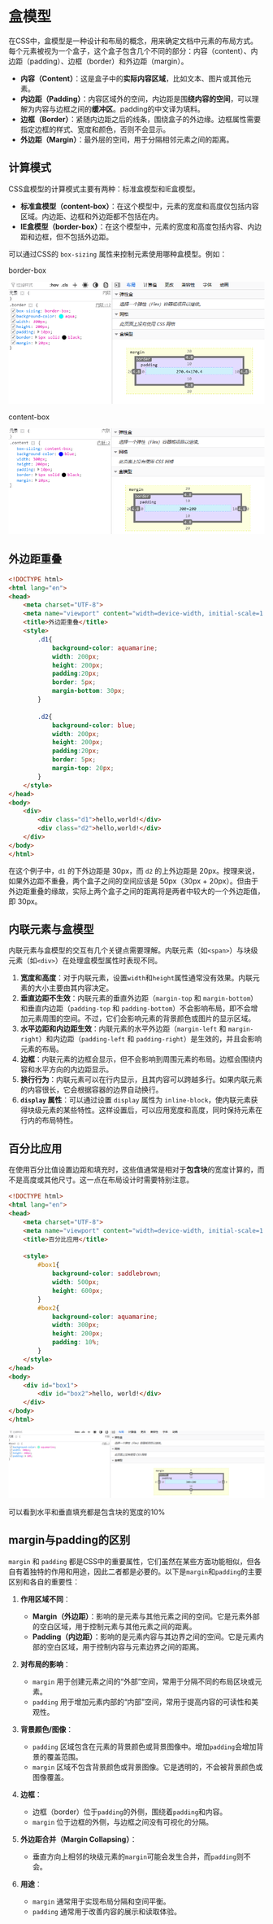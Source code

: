 # 盒模型

在CSS中，盒模型是一种设计和布局的概念，用来确定文档中元素的布局方式。每个元素被视为一个盒子，这个盒子包含几个不同的部分：内容（content）、内边距（padding）、边框（border）和外边距（margin）。

- **内容（Content）**：这是盒子中的**实际内容区域**，比如文本、图片或其他元素。
- **内边距（Padding）**：内容区域外的空间，内边距是围**绕内容的空间**，可以理解为内容与边框之间的**缓冲区**。padding的中文译为填料。
- **边框（Border）**：紧随内边距之后的线条，围绕盒子的外边缘。边框属性需要指定边框的样式、宽度和颜色，否则不会显示。
- **外边距（Margin）**：最外层的空间，用于分隔相邻元素之间的距离。

## 计算模式

CSS盒模型的计算模式主要有两种：标准盒模型和IE盒模型。

- **标准盒模型（content-box）**：在这个模型中，元素的宽度和高度仅包括内容区域。内边距、边框和外边距都不包括在内。
- **IE盒模型（border-box）**：在这个模型中，元素的宽度和高度包括内容、内边距和边框，但不包括外边距。

可以通过CSS的 `box-sizing` 属性来控制元素使用哪种盒模型。例如：

border-box

![image-20231121100258521](assets/image-20231121100258521.png)

content-box

![image-20231121100321934](assets/image-20231121100321934.png)

## 外边距重叠

```html
<!DOCTYPE html>
<html lang="en">
<head>
    <meta charset="UTF-8">
    <meta name="viewport" content="width=device-width, initial-scale=1.0">
    <title>外边距重叠</title>
    <style>
        .d1{
            background-color: aquamarine;
            width: 200px;
            height: 200px;
            padding:20px;
            border: 5px;
            margin-bottom: 30px;
        }

        .d2{
            background-color: blue;
            width: 200px;
            height: 200px;
            padding:20px;
            border: 5px;
            margin-top: 20px;
        }
    </style>
</head>
<body>
    <div>
        <div class="d1">hello,world!</div>
        <div class="d2">hello,world!</div>
    </div>
</body>
</html>
```

在这个例子中，`d1` 的下外边距是 30px，而 `d2` 的上外边距是 20px。按理来说，如果外边距不重叠，两个盒子之间的空间应该是 50px（30px + 20px）。但由于外边距重叠的缘故，实际上两个盒子之间的距离将是两者中较大的一个外边距值，即 30px。

## 内联元素与盒模型

内联元素与盒模型的交互有几个关键点需要理解。内联元素（如`<span>`）与块级元素（如`<div>`）在处理盒模型属性时表现不同。

1. **宽度和高度**：对于内联元素，设置`width`和`height`属性通常没有效果。内联元素的大小主要由其内容决定。
2. **垂直边距不生效**：内联元素的垂直外边距（`margin-top` 和 `margin-bottom`）和垂直内边距（`padding-top` 和 `padding-bottom`）不会影响布局，即不会增加元素周围的空间。不过，它们会影响元素的背景颜色或图片的显示区域。
3. **水平边距和内边距生效**：内联元素的水平外边距（`margin-left` 和 `margin-right`）和内边距（`padding-left` 和 `padding-right`）是生效的，并且会影响元素的布局。
4. **边框**：内联元素的边框会显示，但不会影响到周围元素的布局。边框会围绕内容和水平方向的内边距显示。
5. **换行行为**：内联元素可以在行内显示，且其内容可以跨越多行。如果内联元素的内容很长，它会根据容器的边界自动换行。
6. **`display` 属性**：可以通过设置 `display` 属性为 `inline-block`，使内联元素获得块级元素的某些特性。这样设置后，可以应用宽度和高度，同时保持元素在行内的布局特性。

## 百分比应用

在使用百分比值设置边距和填充时，这些值通常是相对于**包含块**的宽度计算的，而不是高度或其他尺寸。这一点在布局设计时需要特别注意。

```html
<!DOCTYPE html>
<html lang="en">
<head>
    <meta charset="UTF-8">
    <meta name="viewport" content="width=device-width, initial-scale=1.0">
    <title>百分比应用</title>

    <style>
        #box1{
            background-color: saddlebrown;
            width: 500px;
            height: 600px;
        }
        #box2{
            background-color: aquamarine;
            width: 300px;
            height: 200px;
            padding: 10%;
        }
    </style>
</head>
<body>
    <div id="box1">
        <div id="box2">hello, world!</div>
    </div>
</body>
</html>
```

![image-20231121105130398](assets/image-20231121105130398.png)

可以看到水平和垂直填充都是包含块的宽度的10%

## margin与padding的区别

`margin` 和 `padding` 都是CSS中的重要属性，它们虽然在某些方面功能相似，但各自有着独特的作用和用途，因此二者都是必要的。以下是`margin`和`padding`的主要区别和各自的重要性：

1. **作用区域不同**：
   - **Margin（外边距）**：影响的是元素与其他元素之间的空间。它是元素外部的空白区域，用于控制元素与其他元素之间的距离。
   - **Padding（内边距）**：影响的是元素内容与其边界之间的空间。它是元素内部的空白区域，用于控制内容与元素边界之间的距离。

2. **对布局的影响**：
   - `margin` 用于创建元素之间的“外部”空间，常用于分隔不同的布局区块或元素。
   - `padding` 用于增加元素内部的“内部”空间，常用于提高内容的可读性和美观性。

3. **背景颜色/图像**：
   - `padding` 区域包含在元素的背景颜色或背景图像中。增加`padding`会增加背景的覆盖范围。
   - `margin` 区域不包含背景颜色或背景图像。它是透明的，不会被背景颜色或图像覆盖。

4. **边框**：
   - 边框（border）位于`padding`的外侧，围绕着`padding`和内容。
   - `margin` 位于边框的外侧，与边框之间没有可视化的分隔。

5. **外边距合并（Margin Collapsing）**：
   - 垂直方向上相邻的块级元素的`margin`可能会发生合并，而`padding`则不会。

6. **用途**：
   - `margin` 通常用于实现布局分隔和空间平衡。
   - `padding` 通常用于改善内容的展示和读取体验。

